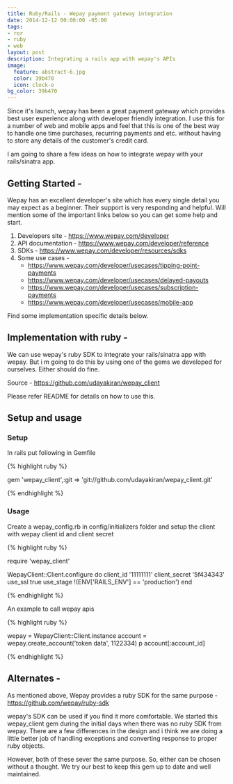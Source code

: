 ```yaml
---
title: Ruby/Rails - Wepay payment gateway integration
date: 2014-12-12 00:00:00 -05:00
tags:
- ror
- ruby
- web
layout: post
description: Integrating a rails app with wepay's APIs
image:
  feature: abstract-6.jpg
  color: 39b470
  icon: clock-o
bg_color: 39b470
---
```


Since it's launch, wepay has been a great payment gateway which provides best user experience along with developer friendly integration. I use this for a number of web and mobile apps and feel that this is one of the best way to handle one time purchases, recurring payments and etc. without having to store any details of the customer's credit card.

I am going to share a few ideas on how to integrate wepay with your rails/sinatra app.

## Getting Started -

Wepay has an excellent developer's site which has every single detail you may expect as a beginner. Their support is very responding and helpful. Will mention some of the important links below so you can get some help and start.

1. Developers site - <https://www.wepay.com/developer>
2. API documentation - <https://www.wepay.com/developer/reference>
3. SDKs - <https://www.wepay.com/developer/resources/sdks>
4. Some use cases -
    - <https://www.wepay.com/developer/usecases/tipping-point-payments>
    - <https://www.wepay.com/developer/usecases/delayed-payouts>
    - <https://www.wepay.com/developer/usecases/subscription-payments>
    - <https://www.wepay.com/developer/usecases/mobile-app>

Find some implementation specific details below.

## Implementation with ruby -

We can use wepay's ruby SDK to integrate your rails/sinatra app with wepay. But i m going to do this by using one of the gems we developed for ourselves. Either should do fine.

Source - <https://github.com/udayakiran/wepay_client>

Please refer README for details on how to use this.

## Setup and usage

### Setup

In rails put following in Gemfile


{% highlight ruby %}

gem 'wepay_client',:git => 'git://github.com/udayakiran/wepay_client.git'

{% endhighlight %}

### Usage

Create a wepay_config.rb in config/initializers folder and setup the client with wepay client id and client secret

{% highlight ruby %}

require 'wepay_client'

WepayClient::Client.configure do
  client_id     '11111111'
  client_secret '5f434343'
  use_ssl       true
  use_stage     !(ENV['RAILS_ENV'] == 'production')
end

{% endhighlight %}

An example to call wepay apis

{% highlight ruby %}

wepay = WepayClient::Client.instance
account = wepay.create_account('token data', 1122334)
p account[:account_id]

{% endhighlight %}

## Alternates -

As mentioned above, Wepay provides a ruby SDK for the same purpose - <https://github.com/wepay/ruby-sdk>

wepay's SDK can be used if you find it more comfortable. We started this wepay_client gem during the initial days when there was no ruby SDK from wepay. There are a few differences in the design and i think we are doing a little better job of handling exceptions and converting response to proper ruby objects.

However, both of these sever the same purpose. So, either can be chosen without a thought. We try our best to keep this gem up to date and well maintained.
